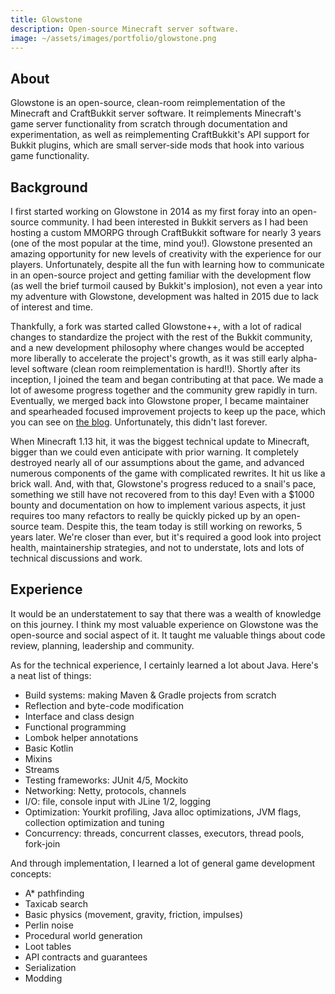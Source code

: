 ```yaml
---
title: Glowstone
description: Open-source Minecraft server software.
image: ~/assets/images/portfolio/glowstone.png
---
```


## About

Glowstone is an open-source, clean-room reimplementation of the Minecraft and CraftBukkit server software. It
reimplements Minecraft's game server functionality from scratch through documentation and experimentation, as well as
reimplementing CraftBukkit's API support for Bukkit plugins, which are small server-side mods that hook into various
game functionality.

## Background

I first started working on Glowstone in 2014 as my first foray into an open-source community. I had been interested in
Bukkit servers as I had been hosting a custom MMORPG through CraftBukkit software for nearly 3 years (one of the most
popular at the time, mind you!). Glowstone presented an amazing opportunity for new levels of creativity with the
experience for our players. Unfortunately, despite all the fun with learning how to communicate in an open-source
project and getting familiar with the development flow (as well the brief turmoil caused by Bukkit's implosion), not
even a year into my adventure with Glowstone, development was halted in 2015 due to lack of interest and time.

Thankfully, a fork was started called Glowstone++, with a lot of radical changes to standardize the project with the
rest of the Bukkit community, and a new development philosophy where changes would be accepted more liberally to
accelerate the project's growth, as it was still early alpha-level software (clean room reimplementation is hard!!).
Shortly after its inception, I joined the team and began contributing at that pace. We made a lot of awesome progress
together and the community grew rapidly in turn. Eventually, we merged back into Glowstone proper, I became maintainer
and spearheaded focused improvement projects to keep up the pace, which you can see on
[the blog](https://glowstone.net/news/). Unfortunately, this didn't last forever.

When Minecraft 1.13 hit, it was the biggest technical update to Minecraft, bigger than we could even anticipate with
prior warning. It completely destroyed nearly all of our assumptions about the game, and advanced numerous components of
the game with complicated rewrites. It hit us like a brick wall. And, with that, Glowstone's progress reduced to a
snail's pace, something we still have not recovered from to this day! Even with a $1000 bounty and documentation on how
to implement various aspects, it just requires too many refactors to really be quickly picked up by an open-source team.
Despite this, the team today is still working on reworks, 5 years later. We're closer than ever, but it's required a
good look into project health, maintainership strategies, and not to understate, lots and lots of technical discussions
and work.

## Experience

It would be an understatement to say that there was a wealth of knowledge on this journey. I think my most valuable
experience on Glowstone was the open-source and social aspect of it. It taught me valuable things about code review,
planning, leadership and community.

As for the technical experience, I certainly learned a lot about Java. Here's a neat list of things:

- Build systems: making Maven & Gradle projects from scratch
- Reflection and byte-code modification
- Interface and class design
- Functional programming
- Lombok helper annotations
- Basic Kotlin
- Mixins
- Streams
- Testing frameworks: JUnit 4/5, Mockito
- Networking: Netty, protocols, channels
- I/O: file, console input with JLine 1/2, logging
- Optimization: Yourkit profiling, Java alloc optimizations, JVM flags, collection optimization and tuning
- Concurrency: threads, concurrent classes, executors, thread pools, fork-join

And through implementation, I learned a lot of general game development concepts:

- A\* pathfinding
- Taxicab search
- Basic physics (movement, gravity, friction, impulses)
- Perlin noise
- Procedural world generation
- Loot tables
- API contracts and guarantees
- Serialization
- Modding
